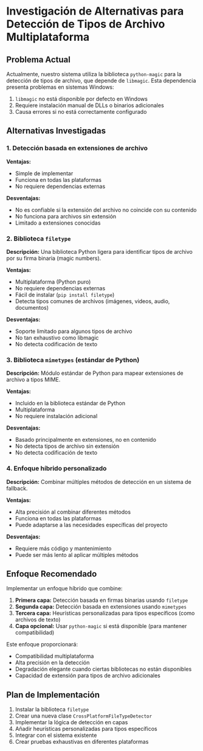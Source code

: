 # Investigación de Alternativas para Detección de Tipos de Archivo Multiplataforma

## Problema Actual

Actualmente, nuestro sistema utiliza la biblioteca `python-magic` para la detección de tipos de archivo, que depende de `libmagic`. Esta dependencia presenta problemas en sistemas Windows:

1. `libmagic` no está disponible por defecto en Windows
2. Requiere instalación manual de DLLs o binarios adicionales
3. Causa errores si no está correctamente configurado

## Alternativas Investigadas

### 1. Detección basada en extensiones de archivo

**Ventajas:**
- Simple de implementar
- Funciona en todas las plataformas
- No requiere dependencias externas

**Desventajas:**
- No es confiable si la extensión del archivo no coincide con su contenido
- No funciona para archivos sin extensión
- Limitado a extensiones conocidas

### 2. Biblioteca `filetype`

**Descripción:** Una biblioteca Python ligera para identificar tipos de archivo por su firma binaria (magic numbers).

**Ventajas:**
- Multiplataforma (Python puro)
- No requiere dependencias externas
- Fácil de instalar (`pip install filetype`)
- Detecta tipos comunes de archivos (imágenes, videos, audio, documentos)

**Desventajas:**
- Soporte limitado para algunos tipos de archivo
- No tan exhaustivo como libmagic
- No detecta codificación de texto

### 3. Biblioteca `mimetypes` (estándar de Python)

**Descripción:** Módulo estándar de Python para mapear extensiones de archivo a tipos MIME.

**Ventajas:**
- Incluido en la biblioteca estándar de Python
- Multiplataforma
- No requiere instalación adicional

**Desventajas:**
- Basado principalmente en extensiones, no en contenido
- No detecta tipos de archivo sin extensión
- No detecta codificación de texto

### 4. Enfoque híbrido personalizado

**Descripción:** Combinar múltiples métodos de detección en un sistema de fallback.

**Ventajas:**
- Alta precisión al combinar diferentes métodos
- Funciona en todas las plataformas
- Puede adaptarse a las necesidades específicas del proyecto

**Desventajas:**
- Requiere más código y mantenimiento
- Puede ser más lento al aplicar múltiples métodos

## Enfoque Recomendado

Implementar un enfoque híbrido que combine:

1. **Primera capa:** Detección basada en firmas binarias usando `filetype`
2. **Segunda capa:** Detección basada en extensiones usando `mimetypes`
3. **Tercera capa:** Heurísticas personalizadas para tipos específicos (como archivos de texto)
4. **Capa opcional:** Usar `python-magic` si está disponible (para mantener compatibilidad)

Este enfoque proporcionará:
- Compatibilidad multiplataforma
- Alta precisión en la detección
- Degradación elegante cuando ciertas bibliotecas no están disponibles
- Capacidad de extensión para tipos de archivo adicionales

## Plan de Implementación

1. Instalar la biblioteca `filetype`
2. Crear una nueva clase `CrossPlatformFileTypeDetector`
3. Implementar la lógica de detección en capas
4. Añadir heurísticas personalizadas para tipos específicos
5. Integrar con el sistema existente
6. Crear pruebas exhaustivas en diferentes plataformas
